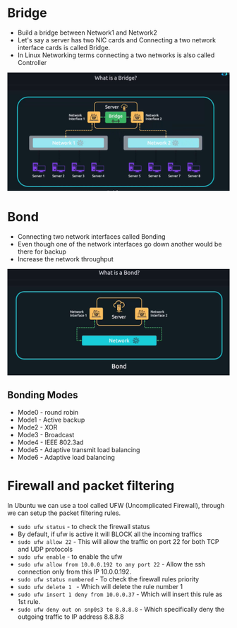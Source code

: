 # Bridge

* Build a bridge between Network1 and Network2 
* Let's say a server has two NIC cards and Connecting a two network interface cards is called Bridge. 
* In Linux Networking terms connecting a two networks is also called Controller

![Bridge](Images/BridgeNetwork.png)

# Bond

* Connecting two network interfaces called Bonding
* Even though one of the network interfaces go down another would be there for backup
* Increase the network throughput

![bond](Images/Bond.png)

## Bonding Modes

* Mode0 - round robin
* Mode1 - Active backup
* Mode2 - XOR
* Mode3 - Broadcast
* Mode4 - IEEE 802.3ad
* Mode5 - Adaptive transmit load balancing
* Mode6 - Adaptive load balancing

# Firewall and packet filtering

In Ubuntu we can use a tool called UFW (Uncomplicated Firewall), through we can setup the packet filtering rules.

* `sudo ufw status` - to check the firewall status
* By default, if ufw is active it will BLOCK all the incoming traffics
* `sudo ufw allow 22` - This will allow the traffic on port 22 for both TCP and UDP protocols
* `sudo ufw enable` - to enable the ufw
* `sudo ufw allow from 10.0.0.192 to any port 22` - Allow the ssh connection only from this IP 10.0.0.192.
* `sudo ufw status numbered` - To check the firewall rules priority
* `sudo ufw delete 1 ` - Which will delete the rule number 1
* `sudo ufw insert 1 deny from 10.0.0.37` - Which will insert this rule as 1st rule.
* `sudo ufw deny out on snp0s3 to 8.8.8.8` - Which specifically deny the outgoing traffic to IP address 8.8.8.8




